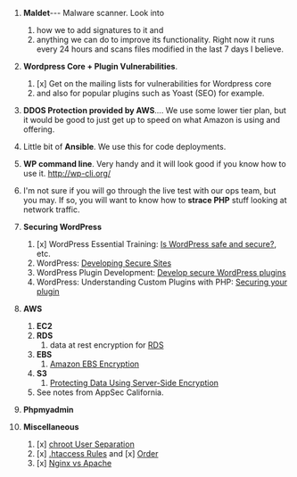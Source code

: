 

1. **Maldet**--- Malware scanner. Look into
     1. how we to add signatures to it and
     1. anything we can do to improve its functionality. Right now it runs every 24 hours and scans files modified in the last 7 days I believe.

1. **Wordpress Core + Plugin Vulnerabilities**.
     1. [x] Get on the mailing lists for vulnerabilities for Wordpress core
     1. and also for popular plugins such as Yoast (SEO) for example.

1. **DDOS Protection provided by AWS**.... We use some lower tier plan, but it would be good to just get up to speed on what Amazon is using and offering.

1. Little bit of **Ansible**. We use this for code deployments.

1. **WP command line**. Very handy and it will look good if you know how to use it.  http://wp-cli.org/

1. I'm not sure if you will go through the live test with our ops team, but you may. If so, you will want to know how to **strace PHP** stuff looking at network traffic.

1. **Securing WordPress**
     1. [x] WordPress Essential Training: [Is WordPress safe and secure?](https://www.linkedin.com/learning/wordpress-essential-training/is-wordpress-safe-and-secure), etc.
     1. WordPress: [Developing Secure Sites](https://www.linkedin.com/learning/wordpress-developing-secure-sites)
     1. WordPress Plugin Development: [Develop secure WordPress plugins](https://www.linkedin.com/learning/wordpress-plugin-development/develop-secure-wordpress-plugins)
     1. WordPress: Understanding Custom Plugins with PHP: [Securing your plugin](https://www.linkedin.com/learning/wordpress-understanding-custom-plugins-with-php/securing-your-plugin)

1. **AWS**
     1. **EC2**
     1. **RDS**
          1. data at rest encryption for [RDS](http://docs.aws.amazon.com/AmazonRDS/latest/UserGuide/Overview.Encryption.html)
     1. **EBS**
          1. [Amazon EBS Encryption](http://docs.aws.amazon.com/AWSEC2/latest/UserGuide/EBSEncryption.html)
     1. **S3**
           1. [Protecting Data Using Server-Side Encryption](http://docs.aws.amazon.com/AmazonS3/latest/dev/serv-side-encryption.html)
     1. See notes from AppSec California.

1. **Phpmyadmin**

1. **Miscellaneous**
     1. [x] [chroot User Separation](https://help.ubuntu.com/community/BasicChroot)
     1. [x] [.htaccess Rules](https://premium.wpmudev.org/blog/htaccess/) and [x] [Order](https://stackoverflow.com/questions/9943042/htaccess-order-deny-allow-deny)
     1. [x] [Nginx vs Apache](https://support.pagely.com/hc/en-us/articles/115000020792-Your-guide-to-Pagely-s-NGINX-Apache-and-NGINX-only-modes)

